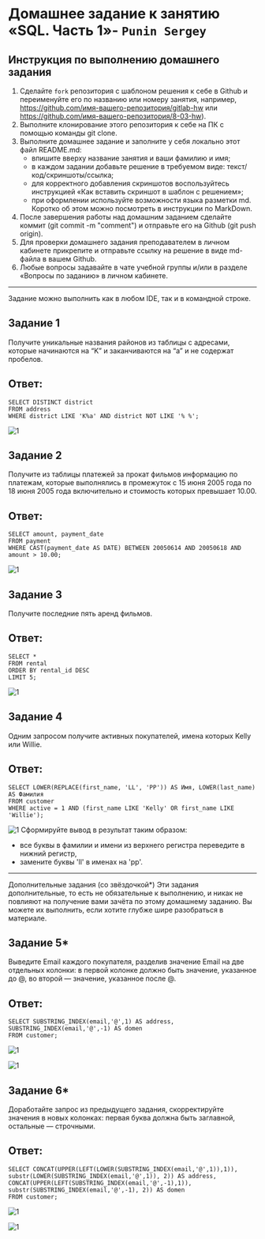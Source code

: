 # Домашнее задание к занятию «SQL. Часть 1»- `Punin Sergey`

## Инструкция по выполнению домашнего задания
1. Сделайте `fork` репозитория c шаблоном решения к себе в Github и переименуйте его по названию или номеру занятия, например, https://github.com/имя-вашего-репозитория/gitlab-hw или https://github.com/имя-вашего-репозитория/8-03-hw).
2. Выполните клонирование этого репозитория к себе на ПК с помощью команды git clone.
3. Выполните домашнее задание и заполните у себя локально этот файл README.md:
   - впишите вверху название занятия и ваши фамилию и имя;
   - в каждом задании добавьте решение в требуемом виде: текст/код/скриншоты/ссылка;
   - для корректного добавления скриншотов воспользуйтесь инструкцией «Как вставить скриншот в шаблон с решением»;
   - при оформлении используйте возможности языка разметки md. Коротко об этом можно посмотреть в инструкции по MarkDown.
4. После завершения работы над домашним заданием сделайте коммит (git commit -m "comment") и отправьте его на Github (git push origin).
5. Для проверки домашнего задания преподавателем в личном кабинете прикрепите и отправьте ссылку на решение в виде md-файла в вашем Github.
6. Любые вопросы задавайте в чате учебной группы и/или в разделе «Вопросы по заданию» в личном кабинете.

---

Задание можно выполнить как в любом IDE, так и в командной строке.

## Задание 1
Получите уникальные названия районов из таблицы с адресами, которые начинаются на “K” и заканчиваются на “a” и не содержат пробелов.
## Ответ:
```
SELECT DISTINCT district
FROM address
WHERE district LIKE 'K%a' AND district NOT LIKE '% %';
```
![1](https://github.com/Sawyer086/12_03/blob/main/DZ/1.jpg)
## Задание 2
Получите из таблицы платежей за прокат фильмов информацию по платежам, которые выполнялись в промежуток с 15 июня 2005 года по 18 июня 2005 года включительно и стоимость которых превышает 10.00.
## Ответ:
```
SELECT amount, payment_date
FROM payment
WHERE CAST(payment_date AS DATE) BETWEEN 20050614 AND 20050618 AND amount > 10.00;
```
![1](https://github.com/Sawyer086/12_03/blob/main/DZ/2.jpg)
## Задание 3
Получите последние пять аренд фильмов.
## Ответ:
```
SELECT *
FROM rental
ORDER BY rental_id DESC
LIMIT 5;
```
![1](https://github.com/Sawyer086/12_03/blob/main/DZ/3.jpg)
## Задание 4
Одним запросом получите активных покупателей, имена которых Kelly или Willie.
## Ответ:
```
SELECT LOWER(REPLACE(first_name, 'LL', 'PP')) AS Имя, LOWER(last_name) AS Фамилия
FROM customer
WHERE active = 1 AND (first_name LIKE 'Kelly' OR first_name LIKE 'Willie');
```
![1](https://github.com/Sawyer086/12_03/blob/main/DZ/4.jpg)
Сформируйте вывод в результат таким образом:

- все буквы в фамилии и имени из верхнего регистра переведите в нижний регистр,
- замените буквы 'll' в именах на 'pp'.

---

Дополнительные задания (со звёздочкой*)
Эти задания дополнительные, то есть не обязательные к выполнению, и никак не повлияют на получение вами зачёта по этому домашнему заданию. Вы можете их выполнить, если хотите глубже шире разобраться в материале.

## Задание 5*
Выведите Email каждого покупателя, разделив значение Email на две отдельных колонки: в первой колонке должно быть значение, указанное до @, во второй — значение, указанное после @.
## Ответ:
```
SELECT SUBSTRING_INDEX(email,'@',1) AS address, SUBSTRING_INDEX(email,'@',-1) AS domen
FROM customer;
```
![1](https://github.com/Sawyer086/12_03/blob/main/DZ/5.jpg)

![1](https://github.com/Sawyer086/12_03/blob/main/DZ/5.1.jpg)
## Задание 6*
Доработайте запрос из предыдущего задания, скорректируйте значения в новых колонках: первая буква должна быть заглавной, остальные — строчными.
## Ответ:
```
SELECT CONCAT(UPPER(LEFT(LOWER(SUBSTRING_INDEX(email,'@',1)),1)), substr(LOWER(SUBSTRING_INDEX(email,'@',1)), 2)) AS address, 
CONCAT(UPPER(LEFT(SUBSTRING_INDEX(email,'@',-1),1)), substr(SUBSTRING_INDEX(email,'@',-1), 2)) AS domen
FROM customer;
```
![1](https://github.com/Sawyer086/12_03/blob/main/DZ/6.jpg)

![1](https://github.com/Sawyer086/12_03/blob/main/DZ/6.1.jpg)
